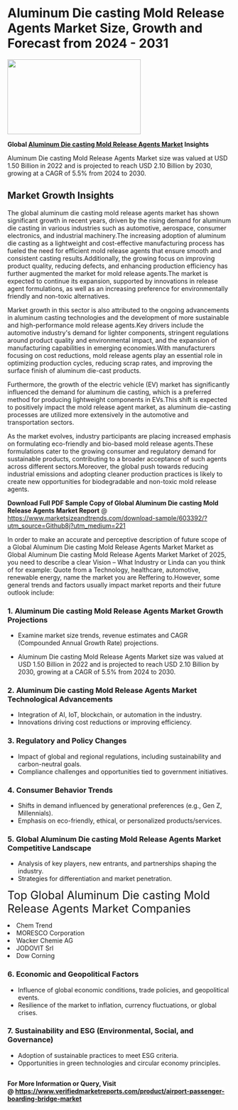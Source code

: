 <H1>Aluminum Die casting Mold Release Agents Market Size, Growth and Forecast from 2024 - 2031</H1><img class="aligncenter size-medium wp-image-584254" src="https://thirdeyenews.in/wp-content/uploads/2024/09/Global-Market-Research-300x168.jpeg" alt="" width="300" height="168" /><p><strong>Global&nbsp;<a href="https://www.marketsizeandtrends.com/download-sample/603392/?utm_source=Github8j?utm_medium=221">Aluminum Die casting Mold Release Agents Market</a> Insights</strong></p><p>Aluminum Die casting Mold Release Agents Market size was valued at USD 1.50 Billion in 2022 and is projected to reach USD 2.10 Billion by 2030, growing at a CAGR of 5.5% from 2024 to 2030.</p><p><h2>Market Growth Insights</h2> <p>The global aluminum die casting mold release agents market has shown significant growth in recent years, driven by the rising demand for aluminum die casting in various industries such as automotive, aerospace, consumer electronics, and industrial machinery.The increasing adoption of aluminum die casting as a lightweight and cost-effective manufacturing process has fueled the need for efficient mold release agents that ensure smooth and consistent casting results.Additionally, the growing focus on improving product quality, reducing defects, and enhancing production efficiency has further augmented the market for mold release agents.The market is expected to continue its expansion, supported by innovations in release agent formulations, as well as an increasing preference for environmentally friendly and non-toxic alternatives.</p> <p>Market growth in this sector is also attributed to the ongoing advancements in aluminum casting technologies and the development of more sustainable and high-performance mold release agents.Key drivers include the automotive industry's demand for lighter components, stringent regulations around product quality and environmental impact, and the expansion of manufacturing capabilities in emerging economies.With manufacturers focusing on cost reductions, mold release agents play an essential role in optimizing production cycles, reducing scrap rates, and improving the surface finish of aluminum die-cast products.</p> <p>Furthermore, the growth of the electric vehicle (EV) market has significantly influenced the demand for aluminum die casting, which is a preferred method for producing lightweight components in EVs.This shift is expected to positively impact the mold release agent market, as aluminum die-casting processes are utilized more extensively in the automotive and transportation sectors.</p> <p>As the market evolves, industry participants are placing increased emphasis on formulating eco-friendly and bio-based mold release agents.These formulations cater to the growing consumer and regulatory demand for sustainable products, contributing to a broader acceptance of such agents across different sectors.Moreover, the global push towards reducing industrial emissions and adopting cleaner production practices is likely to create new opportunities for biodegradable and non-toxic mold release agents.</p> <p><span class=""><strong>Download Full PDF Sample Copy of Global Aluminum Die casting Mold Release Agents Market Report</strong> @ <a href="https://www.marketsizeandtrends.com/download-sample/603392/?utm_source=Github8j?utm_medium=221" target="_blank">https://www.marketsizeandtrends.com/download-sample/603392/?utm_source=Github8j?utm_medium=221</a></span></p><p>In order to make an accurate and perceptive description of future scope of a Global&nbsp;Aluminum Die casting Mold Release Agents Market Market as Global&nbsp;Aluminum Die casting Mold Release Agents Market Market of 2025, you need to describe a clear Vision &ndash; What Industry or Linda can you think of for example: Quote from a Technology, healthcare, automotive, renewable energy, name the market you are Reffering to.However, some general trends and factors usually impact market reports and their future outlook include:</p><h3>1.&nbsp;<strong>Aluminum Die casting Mold Release Agents Market Growth Projections</strong></h3><ul><li>Examine market size trends, revenue estimates and CAGR (Compounded Annual Growth Rate) projections.</li><li><p>Aluminum Die casting Mold Release Agents Market size was valued at USD 1.50 Billion in 2022 and is projected to reach USD 2.10 Billion by 2030, growing at a CAGR of 5.5% from 2024 to 2030.</p></li></ul><h3>2.&nbsp;<strong>Aluminum Die casting Mold Release Agents Market Technological Advancements</strong></h3><ul><li>Integration of AI, IoT, blockchain, or automation in the industry.</li><li>Innovations driving cost reductions or improving efficiency.</li></ul><h3>3.&nbsp;<strong>Regulatory and Policy Changes</strong></h3><ul><li>Impact of global and regional regulations, including sustainability and carbon-neutral goals.</li><li>Compliance challenges and opportunities tied to government initiatives.</li></ul><h3>4.&nbsp;<strong>Consumer Behavior Trends</strong></h3><ul><li>Shifts in demand influenced by generational preferences (e.g., Gen Z, Millennials).</li><li>Emphasis on eco-friendly, ethical, or personalized products/services.</li></ul><h3>5.&nbsp;<strong>Global Aluminum Die casting Mold Release Agents Market Competitive Landscape</strong></h3><ul><li>Analysis of key players, new entrants, and partnerships shaping the industry.</li><li>Strategies for differentiation and market penetration.</li></ul><p data-pm-slice="1 1 []"><span style="color: inherit; font-family: inherit; font-size: 25px;">Top Global Aluminum Die casting Mold Release Agents Market Companies</span></p><div class="" data-test-id=""><p><li>Chem Trend</li><li> MORESCO Corporation</li><li> Wacker Chemie AG</li><li> JODOVIT Srl</li><li> Dow Corning</li></p></div><h3>6.&nbsp;<strong>Economic and Geopolitical Factors</strong></h3><ul><li>Influence of global economic conditions, trade policies, and geopolitical events.</li><li>Resilience of the market to inflation, currency fluctuations, or global crises.</li></ul><h3>7.&nbsp;<strong>Sustainability and ESG (Environmental, Social, and Governance)</strong></h3><ul><li>Adoption of sustainable practices to meet ESG criteria.</li><li>Opportunities in green technologies and circular economy principles.</li></ul><h2><strong style="font-size: 14px;">For More Information or Query, Visit @&nbsp;</strong><a style="background-color: #ffffff; font-size: 14px;" href="https://www.marketsizeandtrends.com/report/aluminum-die-casting-mold-release-agents-market/" target="_blank">https://www.verifiedmarketreports.com/product/airport-passenger-boarding-bridge-market</a></h2>